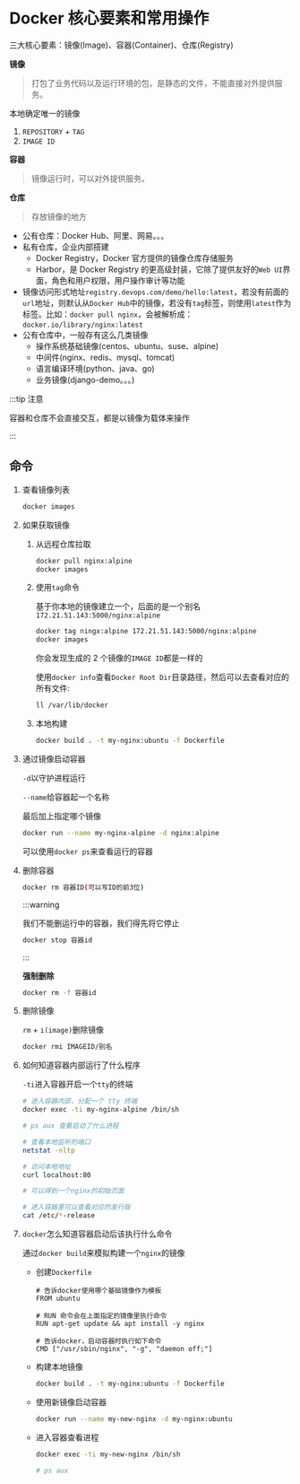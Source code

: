 # Docker 核心要素和常用操作

三大核心要素：镜像(Image)、容器(Container)、仓库(Registry)

**镜像**

> 打包了业务代码以及运行环境的包，是静态的文件，不能直接对外提供服务。

本地确定唯一的镜像

1.  `REPOSITORY` + `TAG`
2.  `IMAGE ID`

**容器**

> 镜像运行时，可以对外提供服务。

**仓库**

> 存放镜像的地方

-   公有仓库：Docker Hub、阿里、网易。。。
-   私有仓库，企业内部搭建
    -   Docker Registry，Docker 官方提供的镜像仓库存储服务
    -   Harbor，是 Docker Registry 的更高级封装，它除了提供友好的`Web UI`界面，角色和用户权限，用户操作审计等功能
-   镜像访问形式地址`registry.devops.com/demo/hello:latest`，若没有前面的`url`地址，则默认从`Docker Hub`中的镜像，若没有`tag`标签，则使用`latest`作为标签。比如：`docker pull nginx`，会被解析成：`docker.io/library/nginx:latest`
-   公有仓库中，一般存有这么几类镜像
    -   操作系统基础镜像(centos、ubuntu、suse、alpine)
    -   中间件(nginx、redis、mysql、tomcat)
    -   语言编译环境(python、java、go)
    -   业务镜像(django-demo。。。)

:::tip 注意

容器和仓库不会直接交互，都是以镜像为载体来操作

:::

## 命令

1.  查看镜像列表

    ```bash
    docker images
    ```

2.  如果获取镜像

    1.  从远程仓库拉取

        ```bash
        docker pull nginx:alpine
        docker images
        ```

    2.  使用`tag`命令

        基于你本地的镜像建立一个，后面的是一个别名`172.21.51.143:5000/nginx:alpine`

        ```bash
        docker tag ningx:alpine 172.21.51.143:5000/nginx:alpine
        docker images
        ```

        你会发现生成的 2 个镜像的`IMAGE ID`都是一样的

        使用`docker info`查看`Docker Root Dir`目录路径，然后可以去查看对应的所有文件:

        ```bash
        ll /var/lib/docker
        ```

    3.  本地构建

        ```bash
        docker build . -t my-nginx:ubuntu -f Dockerfile
        ```

3.  通过镜像启动容器

    `-d`以守护进程运行

    `--name`给容器起一个名称

    最后加上指定哪个镜像

    ```bash
    docker run --name my-nginx-alpine -d nginx:alpine
    ```

    可以使用`docker ps`来查看运行的容器

4.  删除容器

    ```bash
    docker rm 容器ID(可以写ID的前3位)
    ```

    :::warning

    我们不能删运行中的容器，我们得先将它停止

    ```bash
    docker stop 容器id
    ```

    :::

    **强制删除**

    ```bash
    docker rm -f 容器id
    ```

5.  删除镜像

    `rm` + `i(image)`删除镜像

    ```bash
    docker rmi IMAGEID/别名
    ```

6.  如何知道容器内部运行了什么程序

    `-ti`进入容器开启一个`tty`的终端

    ```bash
    # 进入容器内部，分配一个 tty 终端
    docker exec -ti my-nginx-alpine /bin/sh

    # ps aux 查看启动了什么进程

    # 查看本地监听的端口
    netstat -nltp

    # 访问本地地址
    curl localhost:80

    # 可以得到一个nginx的初始页面

    # 进入容器里可以查看对应的发行版
    cat /etc/*-release
    ```

7.  `docker`怎么知道容器启动后该执行什么命令

    通过`docker build`来模拟构建一个`nginx`的镜像

    -   创建`Dockerfile`

        ```
        # 告诉docker使用哪个基础镜像作为模板
        FROM ubuntu

        # RUN 命令会在上面指定的镜像里执行命令
        RUN apt-get update && apt install -y nginx

        # 告诉docker，启动容器时执行如下命令
        CMD ["/usr/sbin/nginx", "-g", "daemon off;"]
        ```

    -   构建本地镜像

        ```bash
        docker build . -t my-nginx:ubuntu -f Dockerfile
        ```

    -   使用新镜像启动容器

        ```bash
        docker run --name my-new-nginx -d my-nginx:ubuntu
        ```

    -   进入容器查看进程

        ```bash
        docker exec -ti my-new-nginx /bin/sh

        # ps aux
        ```
